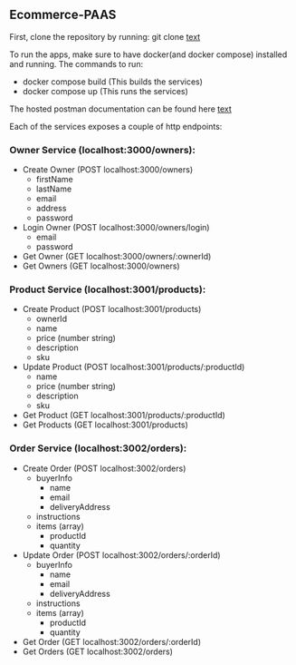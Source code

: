 ## Ecommerce-PAAS

First, clone the repository by running: git clone [text](https://github.com/PrinceCEE/ecommerce-paas.git)

To run the apps, make sure to have docker(and docker compose) installed and running.
The commands to run:

- docker compose build (This builds the services)
- docker compose up (This runs the services)

The hosted postman documentation can be found here [text](https://convre.postman.co/workspace/Ecommerce-PAAS~812c70e9-c513-4a0b-b132-2440727b98d6/collection/6886089-c0440cbb-48ea-4e62-8da8-a886af193432?action=share&creator=6886089&active-environment=6886089-066a2b00-2091-4c5a-8ff5-be4d02cb0ee6)

Each of the services exposes a couple of http endpoints:

### Owner Service (localhost:3000/owners):

- Create Owner (POST localhost:3000/owners)
  - firstName
  - lastName
  - email
  - address
  - password
- Login Owner (POST localhost:3000/owners/login)
  - email
  - password
- Get Owner (GET localhost:3000/owners/:ownerId)
- Get Owners (GET localhost:3000/owners)

### Product Service (localhost:3001/products):

- Create Product (POST localhost:3001/products)
  - ownerId
  - name
  - price (number string)
  - description
  - sku
- Update Product (POST localhost:3001/products/:productId)
  - name
  - price (number string)
  - description
  - sku
- Get Product (GET localhost:3001/products/:productId)
- Get Products (GET localhost:3001/products)

### Order Service (localhost:3002/orders):

- Create Order (POST localhost:3002/orders)
  - buyerInfo
    - name
    - email
    - deliveryAddress
  - instructions
  - items (array)
    - productId
    - quantity
- Update Order (POST localhost:3002/orders/:orderId)
  - buyerInfo
    - name
    - email
    - deliveryAddress
  - instructions
  - items (array)
    - productId
    - quantity
- Get Order (GET localhost:3002/orders/:orderId)
- Get Orders (GET localhost:3002/orders)
